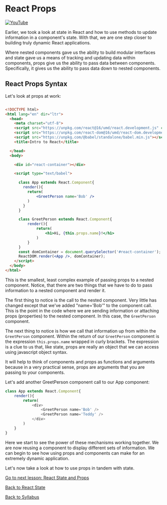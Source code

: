 # React Props

[![YouTube](http://img.youtube.com/vi/-5dtIo_oib0/0.jpg)](https://www.youtube.com/watch?v=-5dtIo_oib0)

Earlier, we took a look at state in React and how to use methods to update information in a component's state. With that, we are one step closer to building truly dynamic React applications.

Where nested components gave us the ability to build modular interfaces and state gave us a means of tracking and updating data within components, props give us the ability to pass data between components. Specifically, it gives us the ability to pass data down to nested components.

## React Props Syntax

Let's look at props at work:

```html

<!DOCTYPE html>
<html lang="en" dir="ltr">
  <head>
    <meta charset="utf-8">
    <script src="https://unpkg.com/react@16/umd/react.development.js" crossorigin></script>
    <script src="https://unpkg.com/react-dom@16/umd/react-dom.development.js" crossorigin></script>
    <script src="https://unpkg.com/@babel/standalone/babel.min.js"></script>
    <title>Intro to React</title>

  </head>
  <body>

    <div id="react-container"></div>

    <script type="text/babel">

      class App extends React.Component{
        render(){
          return(
              <GreetPerson name='Bob' />
          )
        }
      }

      class GreetPerson extends React.Component{
          render(){
              return(
                  <h1>Hi, {this.props.name}!</h1>
              )
          }
      }
      const domContainer = document.querySelector('#react-container');
      ReactDOM.render(<App />, domContainer);
    </script>
  </body>
</html>
```

This is the smallest, least complex example of passing props to a nested component. Notice, that there are two things that we have to do to pass information to a nested component and render it.

The first thing to notice is the call to the nested component. Very little has changed except that we've added "name='Bob'" to the component call. This is the point in the code where we are sending information or attaching props (properties) to the nested component. In this case, the `GreetPerson` component.

The next thing to notice is how we call that information up from within the `GreetPerson` component. Within the return of our `GreetPerson` component is the expression `this.props.name` wrapped in curly brackets. The expression is a clue to us that, like state, props are really an object that we can access using javascript object syntax.

It will help to think of components and props as functions and arguments because in a very practical sense, props are arguments that you are passing to your components.

Let's add another GreetPerson component call to our App component:

```javascript
class App extends React.Component{
    render(){
        return(
            <div>
                <GreetPerson name='Bob' />
                <GreetPerson name='Teddy' />
            </div>
        )
    }
}
```

Here we start to see the power of these mechanisms working together. We are now reusing a component to display different sets of information. We can begin to see how using props and components can make for an extremely dynamic application.

Let's now take a look at how to use props in tandem with state.


[Go to next lesson: React State and Props](./state-and-props.md)

[Back to React State](./state.md)

[Back to Syllabus](../README.md)
